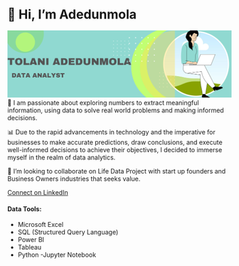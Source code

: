  #  👋 Hi, I’m Adedunmola 

<!-- Banner Text -->
<img src="https://github.com/TolaniAdedunmola/TolaniAdedunmola/blob/main/Black%20and%20Red%20Gradient%20Professional%20LinkedIn%20Banner_20240423_214122_0000.png">
  🌱 I am passionate about exploring numbers to extract meaningful information,  using  data to  solve real world problems and making informed decisions.
 
   :bar_chart:   Due to the rapid advancements in technology and the imperative for businesses to make accurate predictions, draw conclusions, and execute well-informed decisions to achieve their objectives, I decided to immerse myself in the realm of data analytics.
 
 💞️ I’m looking to collaborate on Life Data Project with start up founders and Business Owners industries that seeks value. 


[Connect on LinkedIn](https://www.linkedin.com/in/adedunmola-tolani)


#### Data Tools:
- Microsoft Excel
- SQL (Structured Query Language)
- Power BI
- Tableau
- Python
-Jupyter Notebook

<!---

<!--
**TolaniAdedunmola/TolaniAdedunmola** is a ✨ _special_ ✨ repository because its `README.md` (this file) appears on your GitHub profile.


-->
